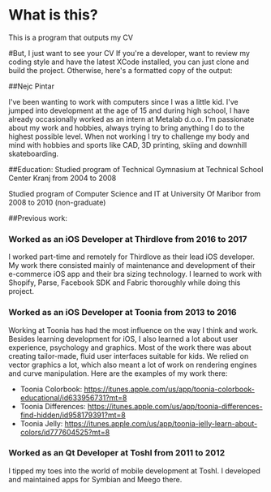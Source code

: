 # What is this?
This is a program that outputs my CV

#But, I just want to see your CV
If you're a developer, want to review my coding style and have the latest XCode installed, you can just clone and build the project. Otherwise, here's a formatted copy of the output:

##Nejc Pintar

I've been wanting to work with computers since I was a little kid. I've jumped into development at the age of 15 and during high school, I have already occasionally worked as an intern at Metalab d.o.o. I'm passionate about my work and hobbies, always trying to bring anything I do to the highest possible level. When not working I try to challenge my body and mind with hobbies and sports like CAD, 3D printing, skiing and downhill skateboarding.

##Education:
Studied program of Technical Gymnasium at Technical School Center Kranj from 2004 to 2008

Studied program of Computer Science and IT at University Of Maribor from 2008 to 2010 (non-graduate)

##Previous work:
### Worked as an iOS Developer at Thirdlove from 2016 to 2017
I worked part-time and remotely for Thirdlove as their lead iOS developer. My work there consisted mainly of maintenance and development of their e-commerce iOS app and their bra sizing technology. I learned to work with Shopify, Parse, Facebook SDK and Fabric thoroughly while doing this project.

### Worked as an iOS Developer at Toonia from 2013 to 2016
Working at Toonia has had the most influence on the way I think and work. Besides learning development for iOS, I also learned a lot about user experience, psychology and graphics. Most of the work there was about creating tailor-made, fluid user interfaces suitable for kids. We relied on vector graphics a lot, which also meant a lot of work on rendering engines and curve manipulation.
Here are the examples of my work there:
* Toonia Colorbook: https://itunes.apple.com/us/app/toonia-colorbook-educational/id633956731?mt=8
* Toonia Differences: https://itunes.apple.com/us/app/toonia-differences-find-hidden/id958179391?mt=8
* Toonia Jelly: https://itunes.apple.com/us/app/toonia-jelly-learn-about-colors/id777604525?mt=8


### Worked as an Qt Developer at Toshl from 2011 to 2012
I tipped my toes into the world of mobile development at Toshl. I developed and maintained apps for Symbian and Meego there.
